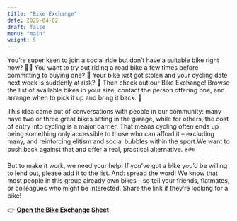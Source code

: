 ```yaml
---
title: "Bike Exchange"
date: 2025-04-02
draft: false
menu: "main"
weight: 5
---
```


You’re super keen to join a social ride but don’t have a suitable bike right now? 🚴‍♀ You want to try out riding a road bike a few times before committing to buying one? 💸 Your bike just got stolen and your cycling date next week is suddenly at risk? 😬
Then check out our Bike Exchange! Browse the list of available bikes in your size, contact the person offering one, and arrange when to pick it up and bring it back. 🌟

This idea came out of conversations with people in our community: many have two or three great bikes sitting in the garage, while for others, the cost of entry into cycling is a major barrier. That means cycling often ends up being something only accessible to those who can afford it – excluding many, and reinforcing elitism and social bubbles within the sport.We want to push back against that and offer a real, practical alternative. ✊🚲

But to make it work, we need your help! If you’ve got a bike you’d be willing to lend out, please add it to the list.
And: spread the word! We know that most people in this group already own bikes – so tell your friends, flatmates, or colleagues who might be interested. Share the link if they’re looking for a bike!

👉 **[Open the Bike Exchange Sheet](https://docs.google.com/spreadsheets/d/1QQBcI4yxgtT6W4JAkXqAVdSAooptgNudF8e-3MGQxls/edit?usp=drivesdk)**

